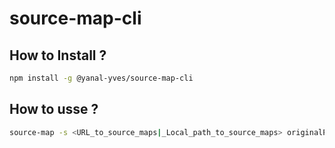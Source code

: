 # source-map-cli

## How to Install ?

```bash
npm install -g @yanal-yves/source-map-cli
```

## How to usse ?

```bash
source-map -s <URL_to_source_maps|_Local_path_to_source_maps> originalPositionFor <javascript_file_name>:<line_number>:<column_number>
```
